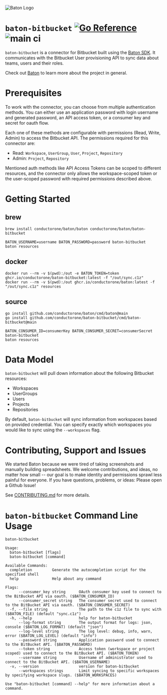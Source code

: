 ![Baton Logo](./docs/images/baton-logo.png)

# `baton-bitbucket` [![Go Reference](https://pkg.go.dev/badge/github.com/conductorone/baton-bitbucket.svg)](https://pkg.go.dev/github.com/conductorone/baton-bitbucket) ![main ci](https://github.com/conductorone/baton-bitbucket/actions/workflows/main.yaml/badge.svg)

`baton-bitbucket` is a connector for Bitbucket built using the [Baton SDK](https://github.com/conductorone/baton-sdk). It communicates with the Bitbucket User provisioning API to sync data about teams, users and their roles.

Check out [Baton](https://github.com/conductorone/baton) to learn more about the project in general.

# Prerequisites

To work with the connector, you can choose from multiple authentication methods. You can either use an application password with login username and generated password, an API access token, or a consumer key and secret for oauth flow.

Each one of these methods are configurable with permissions (Read, Write, Admin) to access the Bitbucket API. The permissions required for this connector are:
- Read: `Workspace`, `UserGroup`, `User`, `Project`, `Repository`
- Admin: `Project`, `Repository`

Mentioned auth methods like API Access Tokens can be scoped to different resources, and the connector only allows the workspace-scoped token or the user-scoped password with required permissions described above.

# Getting Started

## brew

```
brew install conductorone/baton/baton conductorone/baton/baton-bitbucket

BATON_USERNAME=username BATON_PASSWORD=password baton-bitbucket
baton resources
```

## docker

```
docker run --rm -v $(pwd):/out -e BATON_TOKEN=token ghcr.io/conductorone/baton-bitbucket:latest -f "/out/sync.c1z"
docker run --rm -v $(pwd):/out ghcr.io/conductorone/baton:latest -f "/out/sync.c1z" resources
```

## source

```
go install github.com/conductorone/baton/cmd/baton@main
go install github.com/conductorone/baton-bitbucket/cmd/baton-bitbucket@main

BATON_CONSUMER_ID=consumerKey BATON_CONSUMER_SECRET=consumerSecret baton-bitbucket
baton resources
```

# Data Model

`baton-bitbucket` will pull down information about the following Bitbucket resources:

- Workspaces
- UserGroups
- Users
- Projects
- Repositories

By default, `baton-bitbucket` will sync information from workspaces based on provided credential. You can specify exactly which workspaces you would like to sync using the `--workspaces` flag.

# Contributing, Support and Issues

We started Baton because we were tired of taking screenshots and manually building spreadsheets. We welcome contributions, and ideas, no matter how small -- our goal is to make identity and permissions sprawl less painful for everyone. If you have questions, problems, or ideas: Please open a Github Issue!

See [CONTRIBUTING.md](https://github.com/ConductorOne/baton/blob/main/CONTRIBUTING.md) for more details.

# `baton-bitbucket` Command Line Usage

```
baton-bitbucket

Usage:
  baton-bitbucket [flags]
  baton-bitbucket [command]

Available Commands:
  completion         Generate the autocompletion script for the specified shell
  help               Help about any command

Flags:
      --consumer_key string      OAuth consumer key used to connect to the BitBucket API via oauth. ($BATON_CONSUMER_ID)
      --consumer_secret string   The consumer secret used to connect to the BitBucket API via oauth. ($BATON_CONSUMER_SECRET)
  -f, --file string              The path to the c1z file to sync with ($BATON_FILE) (default "sync.c1z")
  -h, --help                     help for baton-bitbucket
      --log-format string        The output format for logs: json, console ($BATON_LOG_FORMAT) (default "json")
      --log-level string         The log level: debug, info, warn, error ($BATON_LOG_LEVEL) (default "info")
      --password string          Application password used to connect to the BitBucket API. ($BATON_PASSWORD)
      --token string             Access token (workspace or project scoped) used to connect to the BitBucket API. ($BATON_TOKEN)
      --username string          Username of administrator used to connect to the BitBucket API. ($BATON_USERNAME)
  -v, --version                  version for baton-bitbucket
      --workspaces strings       Limit syncing to specific workspaces by specifying workspace slugs. ($BATON_WORKSPACES)

Use "baton-bitbucket [command] --help" for more information about a command.
```

